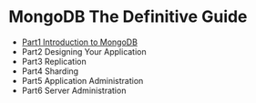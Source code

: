 # MongoDB The Definitive Guide

- [Part1 Introduction to MongoDB](Part1_Introduction_to_MongoDB/README.md)
- Part2 Designing Your Application
- Part3 Replication
- Part4 Sharding
- Part5 Application Administration
- Part6 Server Administration